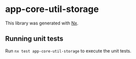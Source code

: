 # app-core-util-storage

This library was generated with [Nx](https://nx.dev).

## Running unit tests

Run `nx test app-core-util-storage` to execute the unit tests.
